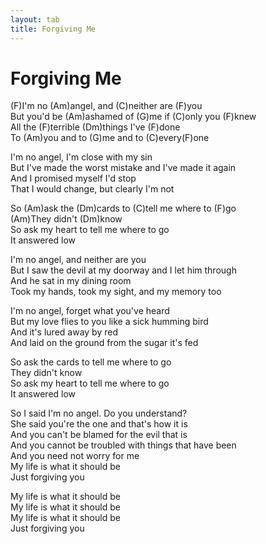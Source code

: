 ```yaml
---
layout: tab
title: Forgiving Me
---
```

# Forgiving Me

(F)I'm no (Am)angel, and (C)neither are (F)you  
But you'd be (Am)ashamed of (G)me if (C)only you (F)knew  
All the (F)terrible (Dm)things I've (F)done  
To (Am)you and to (G)me and to (C)every(F)one  
  
I'm no angel, I'm close with my sin  
But I've made the worst mistake and I've made it again  
And I promised myself I'd stop  
That I would change, but clearly I'm not  
  
So (Am)ask the (Dm)cards to (C)tell me where to (F)go  
(Am)They didn't (Dm)know  
So ask my heart to tell me where to go  
It answered low  
  
I'm no angel, and neither are you  
But I saw the devil at my doorway and I let him through  
And he sat in my dining room  
Took my hands, took my sight, and my memory too  
  
I'm no angel, forget what you've heard  
But my love flies to you like a sick humming bird  
And it's lured away by red  
And laid on the ground from the sugar it's fed  
  
So ask the cards to tell me where to go  
They didn't know  
So ask my heart to tell me where to go  
It answered low  
  
So I said I'm no angel. Do you understand?  
She said you're the one and that's how it is  
And you can't be blamed for the evil that is  
And you cannot be troubled with things that have been  
And you need not worry for me  
My life is what it should be  
Just forgiving you  
  
My life is what it should be  
My life is what it should be  
My life is what it should be  
Just forgiving you
